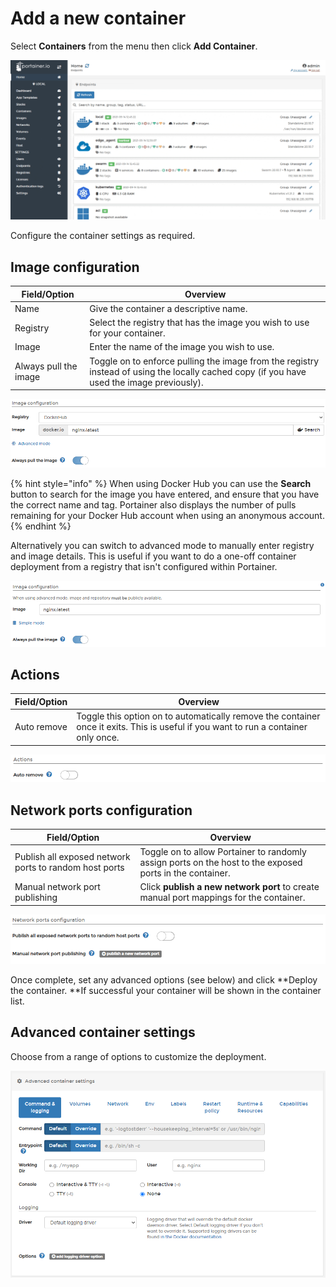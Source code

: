 # Add a new container

Select **Containers** from the menu then click **Add Container**.

![](../../../.gitbook/assets/be-containers-add-1.gif)

Configure the container settings as required.

## Image configuration

| Field/Option          | Overview                                                                                                                                   |
| --------------------- | ------------------------------------------------------------------------------------------------------------------------------------------ |
| Name                  | Give the container a descriptive name.                                                                                                     |
| Registry              | Select the registry that has the image you wish to use for your container.                                                                 |
| Image                 | Enter the name of the image you wish to use.                                                                                               |
| Always pull the image | Toggle on to enforce pulling the image from the registry instead of using the locally cached copy (if you have used the image previously). |

![](../../../.gitbook/assets/containers-create-2.png)

{% hint style="info" %}
When using Docker Hub you can use the **Search** button to search for the image you have entered, and ensure that you have the correct name and tag. Portainer also displays the number of pulls remaining for your Docker Hub account when using an anonymous account.
{% endhint %}

Alternatively you can switch to advanced mode to manually enter registry and image details. This is useful if you want to do a one-off container deployment from a registry that isn't configured within Portainer.

![](../../../.gitbook/assets/containers-create-3.png)

## Actions

| Field/Option | Overview                                                                                                                            |
| ------------ | ----------------------------------------------------------------------------------------------------------------------------------- |
| Auto remove  | Toggle this option on to automatically remove the container once it exits. This is useful if you want to run a container only once. |

![](../../../.gitbook/assets/containers-create-6.png)

## Network ports configuration

| Field/Option                                           | Overview                                                                                                 |
| ------------------------------------------------------ | -------------------------------------------------------------------------------------------------------- |
| Publish all exposed network ports to random host ports | Toggle on to allow Portainer to randomly assign ports on the host to the exposed ports in the container. |
| Manual network port publishing                         | Click **publish a new network port** to create manual port mappings for the container.                   |

![](../../../.gitbook/assets/containers-create-5.png)

Once complete, set any advanced options (see below) and click **Deploy the container. **If successful your container will be shown in the container list.

## Advanced container settings

Choose from a range of options to customize the deployment.

![](../../../.gitbook/assets/containers-create-4.png)


